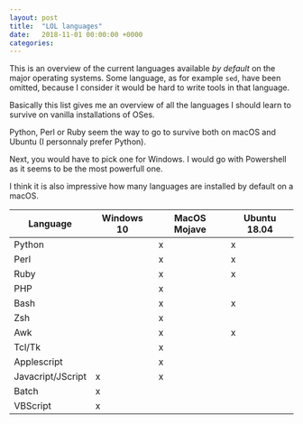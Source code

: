 ```yaml
---
layout: post
title:  "LOL languages"
date:   2018-11-01 00:00:00 +0000
categories: 
---
```


This is an overview of the current languages available *by default* on the major operating systems. Some language, as for example `sed`, have been omitted, because I consider it would be hard to write tools in that language.

Basically this list gives me an overview of all the languages I should learn to survive on vanilla installations of OSes.

Python, Perl or Ruby seem the way to go to survive both on macOS and Ubuntu (I personnaly prefer Python).

Next, you would have to pick one for Windows. I would go with Powershell as it seems to be the most powerfull one.

I think it is also impressive how many languages are installed by default on a macOS.

| Language | Windows 10 | MacOS Mojave | Ubuntu 18.04 |
|----------|------------|--------------|--------------|
| Python | | x | x |
| Perl  | | x | x |
| Ruby |  | x | x |
| PHP  | | x | | 
| Bash | | x | x | 
| Zsh | | x | |
| Awk | | x | x |
| Tcl/Tk | | x | |
| Applescript | | x| |
| Javacript/JScript | x| x | |
| Batch | x | | |
| VBScript | x | | |
